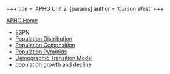 +++
 title = 'APHG Unit 2'
[params]
	author = 'Carson West'
+++

[APHG Home](./../aphg-home/)

 - [ESPN](./../espn/)
 - [Population Distribution](./../population-distribution/)
 - [Population Composition](./../population-composition/)
 - [Population Pyramids](./../population-pyramids/)
- [Demographic Transition Model](./../demographic-transition-model/)
- [population growth and decline](./../population-growth-and-decline/)

